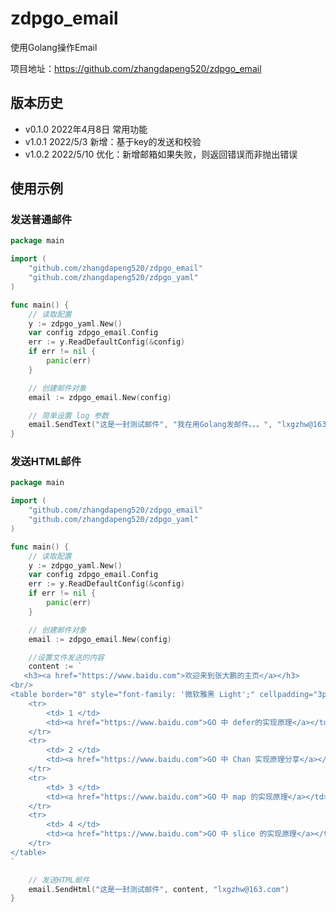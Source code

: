 # zdpgo_email

使用Golang操作Email

项目地址：https://github.com/zhangdapeng520/zdpgo_email

## 版本历史

- v0.1.0 2022年4月8日 常用功能
- v1.0.1 2022/5/3 新增：基于key的发送和校验
- v1.0.2 2022/5/10 优化：新增邮箱如果失败，则返回错误而非抛出错误

## 使用示例

### 发送普通邮件

```go
package main

import (
	"github.com/zhangdapeng520/zdpgo_email"
	"github.com/zhangdapeng520/zdpgo_yaml"
)

func main() {
	// 读取配置
	y := zdpgo_yaml.New()
	var config zdpgo_email.Config
	err := y.ReadDefaultConfig(&config)
	if err != nil {
		panic(err)
	}

	// 创建邮件对象
	email := zdpgo_email.New(config)

	// 简单设置 log 参数
	email.SendText("这是一封测试邮件", "我在用Golang发邮件。。。", "lxgzhw@163.com")
}
```

### 发送HTML邮件

```go
package main

import (
	"github.com/zhangdapeng520/zdpgo_email"
	"github.com/zhangdapeng520/zdpgo_yaml"
)

func main() {
	// 读取配置
	y := zdpgo_yaml.New()
	var config zdpgo_email.Config
	err := y.ReadDefaultConfig(&config)
	if err != nil {
		panic(err)
	}

	// 创建邮件对象
	email := zdpgo_email.New(config)

	//设置文件发送的内容
	content := `
   <h3><a href="https://www.baidu.com">欢迎来到张大鹏的主页</a></h3>
<br/>
<table border="0" style="font-family: '微软雅黑 Light';" cellpadding="3px">
    <tr>
        <td> 1 </td>
        <td><a href="https://www.baidu.com">GO 中 defer的实现原理</a></td>
    </tr>
    <tr>
        <td> 2 </td>
        <td><a href="https://www.baidu.com">GO 中 Chan 实现原理分享</a></td>
    </tr>
    <tr>
        <td> 3 </td>
        <td><a href="https://www.baidu.com">GO 中 map 的实现原理</a></td>
    </tr>
    <tr>
        <td> 4 </td>
        <td><a href="https://www.baidu.com">GO 中 slice 的实现原理</a></td>
    </tr>
</table>
`

	// 发送HTML邮件
	email.SendHtml("这是一封测试邮件", content, "lxgzhw@163.com")
}
```